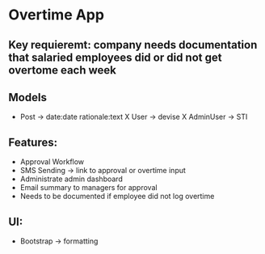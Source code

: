 # Overtime App

## Key requieremt: company needs documentation that salaried employees did or did not get overtome each week

## Models
- Post -> date:date rationale:text
X User -> devise
X AdminUser -> STI

## Features:
- Approval Workflow
- SMS Sending -> link to approval or overtime input
- Administrate admin dashboard
- Email summary to managers for approval
- Needs to be documented if employee did not log overtime

## UI:
- Bootstrap -> formatting
